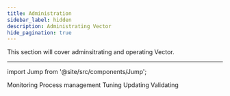 ```yaml
---
title: Administration
sidebar_label: hidden
description: Administrating Vector
hide_pagination: true
---
```


This section will cover adminsitrating and operating Vector.

---

import Jump from '@site/src/components/Jump';

<Jump to="/docs/administration/monitoring">Monitoring</Jump>
<Jump to="/docs/administration/process-management">Process management</Jump>
<Jump to="/docs/administration/tuning">Tuning</Jump>
<Jump to="/docs/administration/updating">Updating</Jump>
<Jump to="/docs/administration/validating">Validating</Jump>



